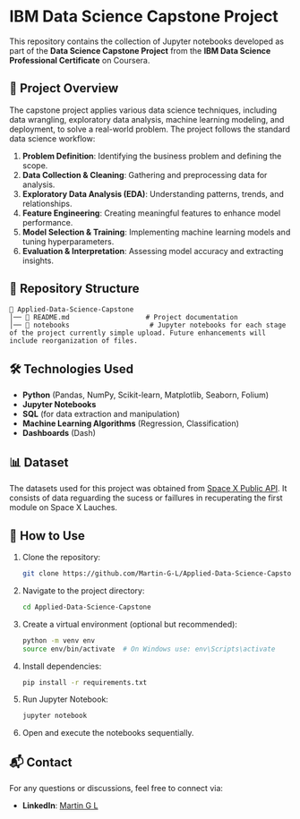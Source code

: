 # IBM Data Science Capstone Project

This repository contains the collection of Jupyter notebooks developed as part of the **Data Science Capstone Project** from the **IBM Data Science Professional Certificate** on Coursera.

## 📌 Project Overview
The capstone project applies various data science techniques, including data wrangling, exploratory data analysis, machine learning modeling, and deployment, to solve a real-world problem. The project follows the standard data science workflow:

1. **Problem Definition**: Identifying the business problem and defining the scope.
2. **Data Collection & Cleaning**: Gathering and preprocessing data for analysis.
3. **Exploratory Data Analysis (EDA)**: Understanding patterns, trends, and relationships.
4. **Feature Engineering**: Creating meaningful features to enhance model performance.
5. **Model Selection & Training**: Implementing machine learning models and tuning hyperparameters.
6. **Evaluation & Interpretation**: Assessing model accuracy and extracting insights.

## 📁 Repository Structure
```
📂 Applied-Data-Science-Capstone
│── 📜 README.md                   # Project documentation
│── 📂 notebooks                    # Jupyter notebooks for each stage of the project currently simple upload. Future enhancements will include reorganization of files.

```

## 🛠️ Technologies Used
- **Python** (Pandas, NumPy, Scikit-learn, Matplotlib, Seaborn, Folium)
- **Jupyter Notebooks**
- **SQL** (for data extraction and manipulation)
- **Machine Learning Algorithms** (Regression, Classification)
- **Dashboards** (Dash)

## 📊 Dataset
The datasets used for this project was obtained from [Space X Public API](https://docs.spacexdata.com/). It consists of data reguarding the sucess or faillures in recuperating the first module on Space X Lauches. 
## 🚀 How to Use
1. Clone the repository:
   ```bash
   git clone https://github.com/Martin-G-L/Applied-Data-Science-Capstone.git
   ```
2. Navigate to the project directory:
   ```bash
   cd Applied-Data-Science-Capstone
   ```
3. Create a virtual environment (optional but recommended):
   ```bash
   python -m venv env
   source env/bin/activate  # On Windows use: env\Scripts\activate
   ```
4. Install dependencies:
   ```bash
   pip install -r requirements.txt
   ```
5. Run Jupyter Notebook:
   ```bash
   jupyter notebook
   ```
6. Open and execute the notebooks sequentially.


## 📬 Contact
For any questions or discussions, feel free to connect via:
- **LinkedIn**: [Martin G L](https://www.linkedin.com/in/martin-lartigue-753a26210/)
